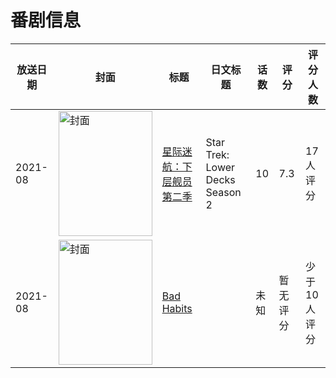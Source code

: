 # 番剧信息

|放送日期|封面|标题|日文标题|话数|评分|评分人数|
|---|---|---|---|---|---|---|
|2021-08|<img src="//lain.bgm.tv/pic/cover/c/a7/08/347693_7224i.jpg" alt="封面" style="width:150px;height:200px;object-fit:cover;">|[星际迷航：下层舰员 第二季](https://bangumi.tv/subject/347693)|Star Trek: Lower Decks Season 2|10|7.3|17人评分|
|2021-08|<img src="//lain.bgm.tv/pic/cover/c/35/81/404726_7Zdz0.jpg" alt="封面" style="width:150px;height:200px;object-fit:cover;">|[Bad Habits](https://bangumi.tv/subject/404726)||未知|暂无评分|少于10人评分|
